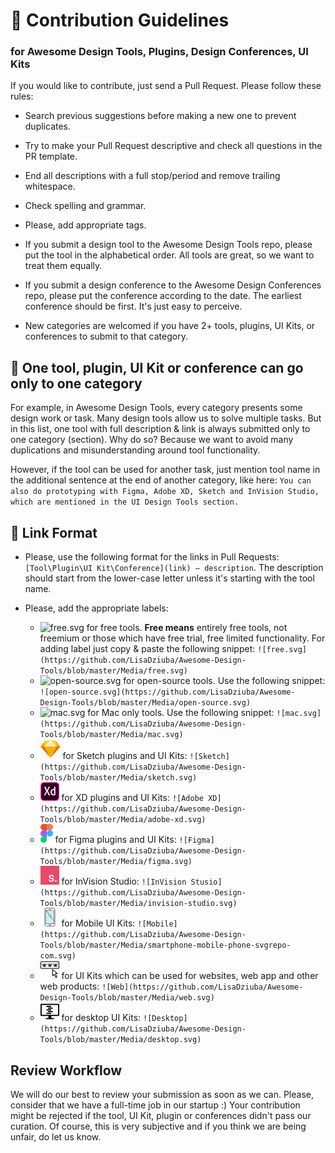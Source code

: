 # 📜 Contribution Guidelines
### for Awesome Design Tools, Plugins, Design Conferences, UI Kits

If you would like to contribute, just send a Pull Request. Please follow these rules:
* Search previous suggestions before making a new one to prevent duplicates. 
* Try to make your Pull Request descriptive and check all questions in the PR template.
* End all descriptions with a full stop/period and remove trailing whitespace.
* Check spelling and grammar.
* Please, add appropriate tags.

* If you submit a design tool to the Awesome Design Tools repo, please put the tool in the alphabetical order. All tools are great, so we want to treat them equally. 
* If you submit a design conference to the Awesome Design Conferences repo, please put the conference according to the date. The earliest conference should be first. It's just easy to perceive.

* New categories are welcomed if you have 2+ tools, plugins, UI Kits, or conferences to submit to that category.



## 📍 One tool, plugin, UI Kit or conference can go only to one category
For example, in Awesome Design Tools, every category presents some design work or task. Many design tools allow us to solve multiple tasks. But in this list, one tool with full description & link is always submitted only to one category (section). Why do so? Because we want to avoid many duplications and misunderstanding around tool functionality.

However, if the tool can be used for another task, just mention tool name in the additional sentence at the end of another category, like here: `You can also do prototyping with Figma, Adobe XD, Sketch and InVision Studio, which are mentioned in the UI Design Tools section.`


## 🔗 Link Format
* Please, use the following format for the links in Pull Requests: ``[Tool\Plugin\UI Kit\Conference](link) — description``. The description should start from the lower-case letter unless it's starting with the tool name.

* Please, add the appropriate labels:
  * ![free.svg](https://github.com/LisaDziuba/Awesome-Design-Tools/blob/master/Media/free.svg) for free tools. **Free means** entirely free tools, not freemium or those which have free trial, free limited functionality. For adding label just copy & paste the following snippet: ``![free.svg](https://github.com/LisaDziuba/Awesome-Design-Tools/blob/master/Media/free.svg)``
  * ![open-source.svg](https://github.com/LisaDziuba/Awesome-Design-Tools/blob/master/Media/open-source.svg) for open-source tools. Use the following snippet: ``![open-source.svg](https://github.com/LisaDziuba/Awesome-Design-Tools/blob/master/Media/open-source.svg)``
  * ![mac.svg](https://github.com/LisaDziuba/Awesome-Design-Tools/blob/master/Media/mac.svg) for Mac only tools. Use the following snippet: ``![mac.svg](https://github.com/LisaDziuba/Awesome-Design-Tools/blob/master/Media/mac.svg)``
  * ![Sketch](https://github.com/LisaDziuba/Awesome-Design-Tools/blob/master/Media/sketch.svg)  for Sketch plugins and UI Kits: `![Sketch](https://github.com/LisaDziuba/Awesome-Design-Tools/blob/master/Media/sketch.svg)` 
  * ![Adobe XD](https://github.com/LisaDziuba/Awesome-Design-Tools/blob/master/Media/adobe-xd.svg)  for XD plugins and UI Kits: `![Adobe XD](https://github.com/LisaDziuba/Awesome-Design-Tools/blob/master/Media/adobe-xd.svg)`
  * ![Figma](https://github.com/LisaDziuba/Awesome-Design-Tools/blob/master/Media/figma.svg)  for Figma plugins and UI Kits: `![Figma](https://github.com/LisaDziuba/Awesome-Design-Tools/blob/master/Media/figma.svg)`
  * ![InVision Stusio](https://github.com/LisaDziuba/Awesome-Design-Tools/blob/master/Media/invision-studio.svg)  for InVision Studio: `![InVision Stusio](https://github.com/LisaDziuba/Awesome-Design-Tools/blob/master/Media/invision-studio.svg)`
  * ![Mobile](https://github.com/LisaDziuba/Awesome-Design-Tools/blob/master/Media/smartphone-mobile-phone-svgrepo-com.svg)  for Mobile UI Kits: `![Mobile](https://github.com/LisaDziuba/Awesome-Design-Tools/blob/master/Media/smartphone-mobile-phone-svgrepo-com.svg)`
  * ![Web](https://github.com/LisaDziuba/Awesome-Design-Tools/blob/master/Media/web.svg)  for UI Kits which can be used for websites, web app and other web products: `![Web](https://github.com/LisaDziuba/Awesome-Design-Tools/blob/master/Media/web.svg)`
  * ![Desktop](https://github.com/LisaDziuba/Awesome-Design-Tools/blob/master/Media/desktop.svg)  for desktop UI Kits: `![Desktop](https://github.com/LisaDziuba/Awesome-Design-Tools/blob/master/Media/desktop.svg)`
  
  
## Review Workflow  
We will do our best to review your submission as soon as we can. Please, consider that we have a full-time job in our startup :) Your contribution might be rejected if the tool, UI Kit, plugin or conferences didn't pass our curation. Of course, this is very subjective and if you think we are being unfair, do let us know.
